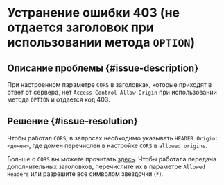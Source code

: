 # Устранение ошибки 403 (не отдается заголовок при использовании метода `OPTION`)


## Описание проблемы {#issue-description}

При настроенном параметре `CORS` в заголовках, которые приходят в ответ от сервера, нет `Access-Control-Allow-Origin` при использовании метода `OPTION` и отдается код 403.

## Решение {#issue-resolution}

Чтобы работал `CORS`, в запросах необходимо указывать `HEADER Origin: <домен>`, где домен перечислен в настройке `CORS` в `allowed origins`.

Больше о `CORS` вы можете прочитать [здесь](https://habr.com/ru/company/macloud/blog/553826/). Чтобы работала передача дополнительных заголовков, перечислите их в параметре `Allowed Headers` или разрешите все символом звездочки (`*`).